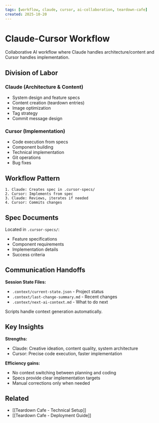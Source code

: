 ```yaml
---
tags: [workflow, claude, cursor, ai-collaboration, teardown-cafe]
created: 2025-10-20
---
```


# Claude-Cursor Workflow

Collaborative AI workflow where Claude handles architecture/content and Cursor handles implementation.

## Division of Labor

### Claude (Architecture & Content)
- System design and feature specs
- Content creation (teardown entries)
- Image optimization
- Tag strategy
- Commit message design

### Cursor (Implementation)
- Code execution from specs
- Component building
- Technical implementation
- Git operations
- Bug fixes

## Workflow Pattern

```
1. Claude: Creates spec in .cursor-specs/
2. Cursor: Implements from spec
3. Claude: Reviews, iterates if needed
4. Cursor: Commits changes
```

## Spec Documents

Located in `.cursor-specs/`:
- Feature specifications
- Component requirements
- Implementation details
- Success criteria

## Communication Handoffs

**Session State Files:**
- `.context/current-state.json` - Project status
- `.context/last-change-summary.md` - Recent changes
- `.context/next-ai-context.md` - What to do next

Scripts handle context generation automatically.

## Key Insights

**Strengths:**
- Claude: Creative ideation, content quality, system architecture
- Cursor: Precise code execution, faster implementation

**Efficiency gains:**
- No context switching between planning and coding
- Specs provide clear implementation targets
- Manual corrections only when needed

## Related
- [[Teardown Cafe - Technical Setup]]
- [[Teardown Cafe - Deployment Guide]]
